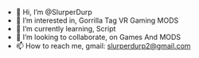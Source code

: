 - 👋 Hi, I’m @SlurperDurp
- 👀 I’m interested in, Gorrilla Tag VR Gaming MODS
- 🌱 I’m currently learning, Script
- 💞️ I’m looking to collaborate, on Games And MODS
- 📫 How to reach me, gmail: slurperdurp2@gmail.com

<!---
SlurperDurp/SlurperDurp is a ✨ special ✨ repository because its `README.md` (this file) appears on your GitHub profile.
You can click the Preview link to take a look at your changes.
--->
